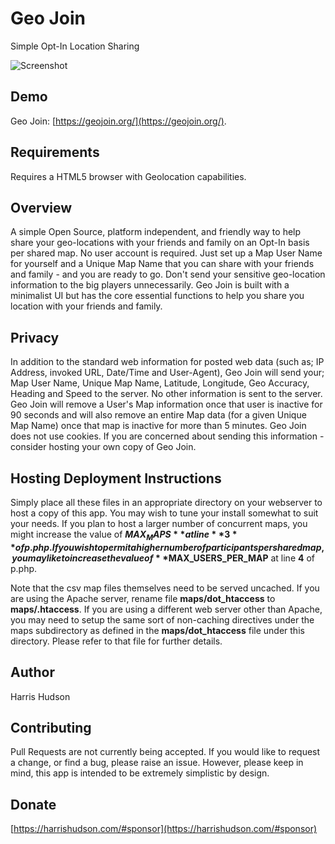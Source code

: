 # Geo Join 
Simple Opt-In Location Sharing

![Screenshot](https://harrishudson.com/github/geojoin_snapshot1.png)

## Demo
Geo Join: [https://geojoin.org/](https://geojoin.org/).
 
## Requirements
Requires a HTML5 browser with Geolocation capabilities.

## Overview
A simple Open Source, platform independent, and friendly way to help share your geo-locations with your friends and family on an Opt-In basis per shared map. No user account is required. Just set up a Map User Name for yourself and a Unique Map Name that you can share with your friends and family - and you are ready to go. Don't send your sensitive geo-location information to the big players unnecessarily. Geo Join is built with a minimalist UI but has the core essential functions to help you share you location with your friends and family.

## Privacy
In addition to the standard web information for posted web data (such as; IP Address, invoked URL, Date/Time and User-Agent), Geo Join will send your; Map User Name, Unique Map Name, Latitude, Longitude, Geo Accuracy, Heading and Speed to the server. No other information is sent to the server. Geo Join will remove a User's Map information once that user is inactive for 90 seconds and will also remove an entire Map data (for a given Unique Map Name) once that map is inactive for more than 5 minutes. Geo Join does not use cookies. If you are concerned about sending this information - consider hosting your own copy of Geo Join.

## Hosting Deployment Instructions
Simply place all these files in an appropriate directory on your webserver to host a copy of this app.  You may wish to tune your install somewhat to suit your needs.  If you plan to host a larger number of concurrent maps, you might increase the value of **$MAX_MAPS** at line **3** of p.php.  If you wish to permit a higher number of participants per shared map, you may like to increase the value of **$MAX_USERS_PER_MAP** at line **4** of p.php.

Note that the csv map files themselves need to be served uncached.  If you are using the Apache server, rename file **maps/dot_htaccess** to **maps/.htaccess**. If you are using a different web server other than Apache, you may need to setup the same sort of non-caching directives under the maps subdirectory as defined in the **maps/dot_htaccess** file under this directory.  Please refer to that file for further details.
 
## Author
Harris Hudson
 
## Contributing
Pull Requests are not currently being accepted.  If you would like to request a change, or find a bug, please raise an issue.  However, please keep in mind, this app is intended to be extremely simplistic by design.
 
## Donate
[https://harrishudson.com/#sponsor](https://harrishudson.com/#sponsor)
